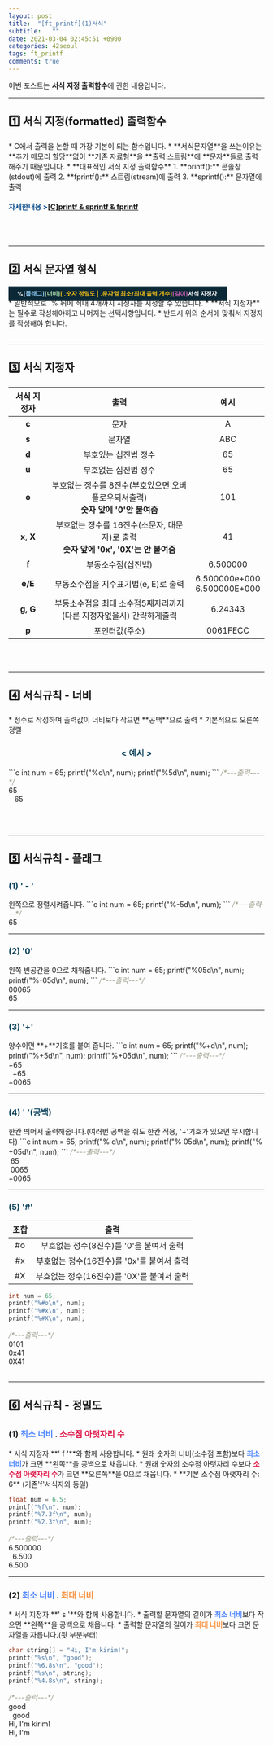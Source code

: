```yaml
---
layout: post
title:  "[ft_printf](1)서식"
subtitle:   ""
date: 2021-03-04 02:45:51 +0900
categories: 42seoul
tags: ft_printf
comments: true 
---
```


이번 포스트는 **서식 지정 출력함수**에 관한 내용입니다.

* * *
<h2>1️⃣ 서식 지정(formatted) 출력함수</h2>
* C에서 출력을 논할 때 가장 기본이 되는 함수입니다.
* **서식문자열**을 쓰는이유는 **추가 메모리 할당**없이 **기존 자료형**을 **출력 스트림**에 **문자**들로 출력해주기 때문입니다.
* **대표적인 서식 지정 출력함수**
    1. **printf():** 콘솔창(stdout)에 출력
    2. **fprintf():** 스트림(stream)에 출력
    3. **sprintf():** 문자열에 출력
<h4><span style="color:#084B8A;">자세한내용 &gt;</span><a href="https://kirkim.github.io/c/2021/02/15/printf_sprintf_fpirntf.html" target="blank">[C]printf & sprintf & fprintf</a></h4>
<br /><br />

* * *
<h2>2️⃣ 서식 문자열 형식</h2>
<span style="background-color: #0a2835; padding: 7px; font-size: 85%">&nbsp;&nbsp;&nbsp;<b style="color:#ffffff;">&#37;</b><b style="color:#8fcaf1;">&#91;플래그&#93;</b><b style="color:#b5ebb3f6;">&#91;너비&#93;</b><b style="color:#f5c118;">&#91; &#46;숫자 정밀도 &#124; &#46;문자열 최소&#47;최대 출력 개수&#93;</b><b style="color:#cc60b5;">&#91;길이&#93;</b><b style="color:#ffffff;">서식 지정자</b>&nbsp;&nbsp;&nbsp;&nbsp;</span><br />
* 일반적으로 `%`뒤에 최대 4개까지 지정자를 지정할 수 있습니다.
* **서식 지정자**는 필수로 작성해야하고 나머지는 선택사항입니다.
* 반드시 위의 순서에 맞춰서 지정자를 작성해야 합니다.
<br /><br />

* * *
<h2>3️⃣ 서식 지정자</h2>

|서식 지정자|출력|예시|
|:--:|:--:|:--:|
|**c**|문자|A|
|**s**|문자열|ABC|
|**d**|부호있는 십진법 정수|65|
|**u**|부호없는 십진법 정수|65|
|**o**|부호없는 정수를 8진수(부호있으면 오버플로우되서출력)<br />**숫자 앞에 '0'안 붙여줌**|101|
|**x**, **X**|부호없는 정수를 16진수(소문자, 대문자)로 출력<br />**숫자 앞에 '0x', '0X'는 안 붙여줌**|41|
|**f**|부동소수점(십진법)|6.500000|
|**e/E**|부동소수점을 지수표기법(e, E)로 출력|6.500000e+000<br />6.500000E+000|
|**g, G**|부동소수점을 최대 소수점5째자리까지<br />(다른 지정자없을시) 간략하게출력|6.24343|
|**p**|포인터값(주소)|0061FECC|

<br /><br />

* * *
<h2>4️⃣ 서식규칙 - 너비</h2>
* 정수로 작성하며 출력값이 너비보다 작으면 **공백**으로 출력
* 기본적으로 오른쪽 정렬
<h3 align="middle" style="color:#0e435c;">&lt; 예시 &gt;</h3>
```c
int num = 65;
printf("%d\n", num);
printf("%5d\n", num);
```
<kkr>
<span style="color: #999988; font-style: italic;">/*---출력---*/</span><br />
65<br />
&nbsp;&nbsp;&nbsp;65
</kkr>

<br /><br />

* * *
<h2>5️⃣ 서식규칙 - 플래그</h2>
<h3 style="color:#0e435c;">(1) ' &#45; '</h3>
왼쪽으로 정렬시켜줍니다.
```c
int num = 65;
printf("%-5d\n", num);
```
<kkr>
<span style="color: #999988; font-style: italic;">/*---출력---*/</span><br />
65
</kkr>

* * *
<h3 style="color:#0e435c;">(2) '0'</h3>
왼쪽 빈공간을 0으로 채워줍니다.
```c
int num = 65;
printf("%05d\n", num);
printf("%-05d\n", num);
```
<kkr>
<span style="color: #999988; font-style: italic;">/*---출력---*/</span><br />
00065<br />
65
</kkr>

* * *
<h3 style="color:#0e435c;">(3) '&#43;'</h3>
양수이면 **&#43;**기호를 붙여 줍니다.
```c
int num = 65;
printf("%+d\n", num);
printf("%+5d\n", num);
printf("%+05d\n", num);
```
<kkr>
<span style="color: #999988; font-style: italic;">/*---출력---*/</span><br />
&#43;65<br />
&nbsp;&nbsp;+65<br />
&#43;0065
</kkr>

* * *
<h3 style="color:#0e435c;">(4) '&nbsp;'(공백)</h3>
한칸 띄어서 출력해줍니다.(여러번 공백을 줘도 한칸 적용, '&#43;'기호가 있으면 무시합니다)
```c
int num = 65;
printf("% d\n", num);
printf("% 05d\n", num);
printf("% +05d\n", num);
```
<kkr>
<span style="color: #999988; font-style: italic;">/*---출력---*/</span><br />
&nbsp;65<br />
&nbsp;0065<br />
&#43;0065
</kkr>

* * *
<h3 style="color:#0e435c;">(5) '&#35;'</h3>

|조합|출력|
|:--:|:--:|
|#o|부호없는 정수(8진수)를  '0'을 붙여서 출력|
|#x|부호없는 정수(16진수)를 '0x'를 붙여서 출력|
|#X|부호없는 정수(16진수)를 '0X'를 붙여서 출력|

```c
int num = 65;
printf("%#o\n", num);
printf("%#x\n", num);
printf("%#X\n", num);
```
<kkr>
<span style="color: #999988; font-style: italic;">/*---출력---*/</span><br />
0101<br />
0x41<br />
0X41
</kkr>
<br /><br />

* * *
<h2>6️⃣ 서식규칙 - 정밀도</h2>
<h3>(1) <b style="color:#4e86ff;">최소 너비</b> &#46; <b  style="color:#dd1144;">소수점 아랫자리 수</b></h3>
* 서식 지정자 **&#39; f &#39;**와 함께 사용합니다.
* 원래 숫자의 너비(소수점 포함)보다 <b style="color:#4e86ff;">최소 너비</b>가 크면 **왼쪽**을 공백으로 채웁니다.
* 원래 숫자의 소수점 아랫자리 수보다 <b style="color:#dd1144;">소수점 아랫자리 수</b>가 크면 **오른쪽**을 0으로 채웁니다.
* **기본 소수점 아랫자리 수: 6** (기존'f'서식자와 동일)

```c
float num = 6.5;
printf("%f\n", num);
printf("%7.3f\n", num);
printf("%2.3f\n", num);
```
<kkr>
<span style="color: #999988; font-style: italic;">/*---출력---*/</span><br />
6.500000<br />
&nbsp;&nbsp;6.500<br />
6.500
</kkr>

* * *
<h3>(2) <b style="color:#4e86ff;">최소 너비</b> &#46; <b  style="color:#f8913d;">최대 너비</b></h3>
* 서식 지정자 **&#39; s &#39;**와 함께 사용합니다.
* 출력할 문자열의 길이가 <b style="color:#4e86ff;">최소 너비</b>보다 작으면 **왼쪽**을 공백으로 채웁니다.
* 출력할 문자열의 길이가 <b  style="color:#f8913d;">최대 너비</b>보다 크면 문자열을 자릅니다.(뒷 부분부터)

```c
char string[] = "Hi, I'm kirim!";
printf("%s\n", "good");
printf("%6.8s\n", "good");
printf("%s\n", string);
printf("%4.8s\n", string);
```
<kkr>
<span style="color: #999988; font-style: italic;">/*---출력---*/</span><br />
good<br />
&nbsp;&nbsp;good<br />
Hi, I'm kirim!<br />
Hi, I'm
</kkr>
